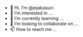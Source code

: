 - 👋 Hi, I’m @jejakasuci
- 👀 I’m interested in ...
- 🌱 I’m currently learning ...
- 💞️ I’m looking to collaborate on ...
- 📫 How to reach me ...

<!---
jejakasuci/jejakasuci is a ✨ special ✨ repository because its `README.md` (this file) appears on your GitHub profile.
You can click the Preview link to take a look at your changes.
--->
